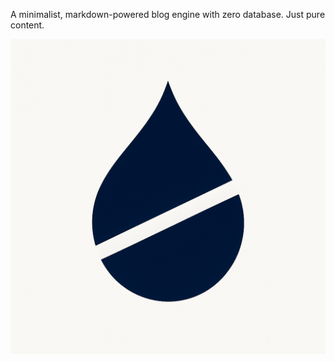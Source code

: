 A minimalist, markdown-powered blog engine with zero database. Just pure content.

![Logo](https://github.com/dogukansahil/Inkless/blob/main/logo.png?raw=true)
